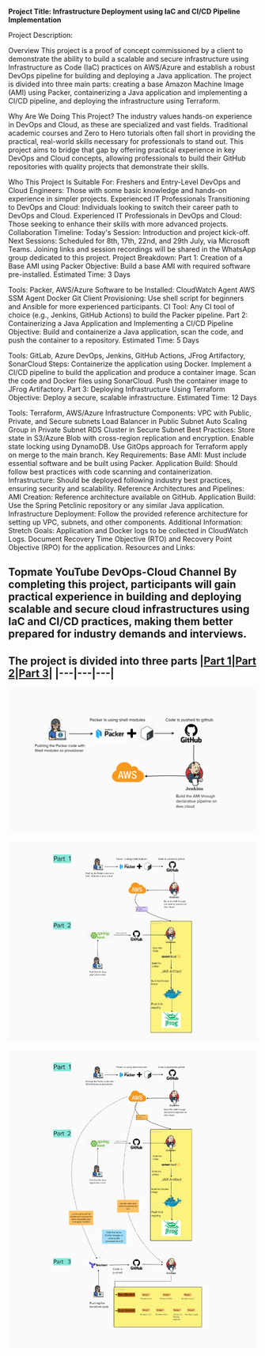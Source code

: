 **Project Title: Infrastructure Deployment using IaC and CI/CD Pipeline Implementation**

  
Project Description:

Overview
This project is a proof of concept commissioned by a client to demonstrate the ability to build a scalable and secure infrastructure using Infrastructure as Code (IaC) practices on AWS/Azure and establish a robust DevOps pipeline for building and deploying a Java application. The project is divided into three main parts: creating a base Amazon Machine Image (AMI) using Packer, containerizing a Java application and implementing a CI/CD pipeline, and deploying the infrastructure using Terraform.

Why Are We Doing This Project?
The industry values hands-on experience in DevOps and Cloud, as these are specialized and vast fields. Traditional academic courses and Zero to Hero tutorials often fall short in providing the practical, real-world skills necessary for professionals to stand out. This project aims to bridge that gap by offering practical experience in key DevOps and Cloud concepts, allowing professionals to build their GitHub repositories with quality projects that demonstrate their skills.

Who This Project Is Suitable For:
Freshers and Entry-Level DevOps and Cloud Engineers: Those with some basic knowledge and hands-on experience in simpler projects.
Experienced IT Professionals Transitioning to DevOps and Cloud: Individuals looking to switch their career path to DevOps and Cloud.
Experienced IT Professionals in DevOps and Cloud: Those seeking to enhance their skills with more advanced projects.
Collaboration Timeline:
Today's Session: Introduction and project kick-off.
Next Sessions: Scheduled for 8th, 17th, 22nd, and 29th July, via Microsoft Teams. Joining links and session recordings will be shared in the WhatsApp group dedicated to this project.
Project Breakdown:
Part 1: Creation of a Base AMI using Packer
Objective: Build a base AMI with required software pre-installed.
Estimated Time: 3 Days

Tools: Packer, AWS/Azure
Software to be Installed:
CloudWatch Agent
AWS SSM Agent
Docker
Git Client
Provisioning: Use shell script for beginners and Ansible for more experienced participants.
CI Tool: Any CI tool of choice (e.g., Jenkins, GitHub Actions) to build the Packer pipeline.
Part 2: Containerizing a Java Application and Implementing a CI/CD Pipeline
Objective: Build and containerize a Java application, scan the code, and push the container to a repository.
Estimated Time: 5 Days

Tools: GitLab, Azure DevOps, Jenkins, GitHub Actions, JFrog Artifactory, SonarCloud
Steps:
Containerize the application using Docker.
Implement a CI/CD pipeline to build the application and produce a container image.
Scan the code and Docker files using SonarCloud.
Push the container image to JFrog Artifactory.
Part 3: Deploying Infrastructure Using Terraform
Objective: Deploy a secure, scalable infrastructure.
Estimated Time: 12 Days

Tools: Terraform, AWS/Azure
Infrastructure Components:
VPC with Public, Private, and Secure subnets
Load Balancer in Public Subnet
Auto Scaling Group in Private Subnet
RDS Cluster in Secure Subnet
Best Practices:
Store state in S3/Azure Blob with cross-region replication and encryption.
Enable state locking using DynamoDB.
Use GitOps approach for Terraform apply on merge to the main branch.
Key Requirements:
Base AMI: Must include essential software and be built using Packer.
Application Build: Should follow best practices with code scanning and containerization.
Infrastructure: Should be deployed following industry best practices, ensuring security and scalability.
Reference Architectures and Pipelines:
AMI Creation: Reference architecture available on GitHub.
Application Build: Use the Spring Petclinic repository or any similar Java application.
Infrastructure Deployment: Follow the provided reference architecture for setting up VPC, subnets, and other components.
Additional Information:
Stretch Goals:
Application and Docker logs to be collected in CloudWatch Logs.
Document Recovery Time Objective (RTO) and Recovery Point Objective (RPO) for the application.
Resources and Links:

Topmate
YouTube DevOps-Cloud Channel
By completing this project, participants will gain practical experience in building and deploying scalable and secure cloud infrastructures using IaC and CI/CD practices, making them better prepared for industry demands and interviews.
---
The project is divided into three parts
|[Part 1](https://github.com/AnirudhBadoni/Packer.git)|[Part 2](https://github.com/AnirudhBadoni/Petclinic.git)|[Part 3](https://github.com/AnirudhBadoni/AwsInfra.git)|
|---|---|---|
---
<p align="center">
  <img src="./one.png">
</p>
<p align="center">
  <img src="./two.png">
</p>
<p align="center">
  <img src="./Three.png">
</p>
